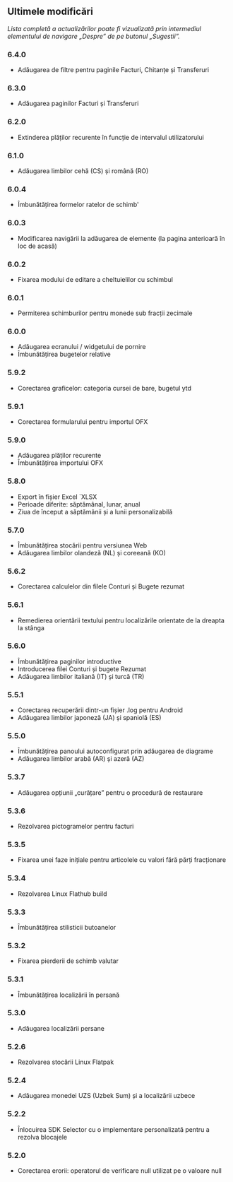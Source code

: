 ## Ultimele modificări

_Lista completă a actualizărilor poate fi vizualizată prin intermediul elementului de navigare „Despre” de pe butonul „Sugestii”._

### 6.4.0
- Adăugarea de filtre pentru paginile Facturi, Chitanțe și Transferuri

### 6.3.0
- Adăugarea paginilor Facturi și Transferuri

### 6.2.0
- Extinderea plăților recurente în funcție de intervalul utilizatorului

### 6.1.0
- Adăugarea limbilor cehă (CS) și română (RO)

### 6.0.4
- Îmbunătățirea formelor ratelor de schimb'

### 6.0.3
- Modificarea navigării la adăugarea de elemente (la pagina anterioară în loc de acasă) 

### 6.0.2
- Fixarea modului de editare a cheltuielilor cu schimbul

### 6.0.1
- Permiterea schimburilor pentru monede sub fracții zecimale

### 6.0.0
- Adăugarea ecranului / widgetului de pornire
- Îmbunătățirea bugetelor relative

### 5.9.2
- Corectarea graficelor: categoria cursei de bare, bugetul ytd

### 5.9.1
- Corectarea formularului pentru importul OFX

### 5.9.0
- Adăugarea plăților recurente
- Îmbunătățirea importului OFX

### 5.8.0
- Export în fișier Excel `XLSX
- Perioade diferite: săptămânal, lunar, anual
- Ziua de început a săptămânii și a lunii personalizabilă

### 5.7.0
- Îmbunătățirea stocării pentru versiunea Web
- Adăugarea limbilor olandeză (NL) și coreeană (KO)

### 5.6.2
- Corectarea calculelor din filele Conturi și Bugete rezumat

### 5.6.1
- Remedierea orientării textului pentru localizările orientate de la dreapta la stânga 

### 5.6.0
- Îmbunătățirea paginilor introductive
- Introducerea filei Conturi și bugete Rezumat
- Adăugarea limbilor italiană (IT) și turcă (TR)

### 5.5.1
- Corectarea recuperării dintr-un fișier .log pentru Android
- Adăugarea limbilor japoneză (JA) și spaniolă (ES) 

### 5.5.0
- Îmbunătățirea panoului autoconfigurat prin adăugarea de diagrame
- Adăugarea limbilor arabă (AR) și azeră (AZ)

### 5.3.7
- Adăugarea opțiunii „curățare” pentru o procedură de restaurare  

### 5.3.6
- Rezolvarea pictogramelor pentru facturi

### 5.3.5
- Fixarea unei faze inițiale pentru articolele cu valori fără părți fracționare

### 5.3.4
- Rezolvarea Linux Flathub build

### 5.3.3
- Îmbunătățirea stilisticii butoanelor

### 5.3.2
- Fixarea pierderii de schimb valutar

### 5.3.1
- Îmbunătățirea localizării în persană

### 5.3.0
- Adăugarea localizării persane

### 5.2.6
- Rezolvarea stocării Linux Flatpak

### 5.2.4
- Adăugarea monedei UZS (Uzbek Sum) și a localizării uzbece

### 5.2.2
- Înlocuirea SDK Selector cu o implementare personalizată pentru a rezolva blocajele

### 5.2.0
- Corectarea erorii: operatorul de verificare null utilizat pe o valoare null

